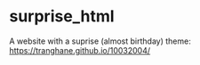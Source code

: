 # surprise_html
A website with a suprise (almost birthday) theme: https://tranghane.github.io/10032004/   
 
 <!-- Deadline: 10/03/2004 --> 
 
 
 


  
 
 
 
 
 
    
    
    
 
 
 
 
 
 
 
 
